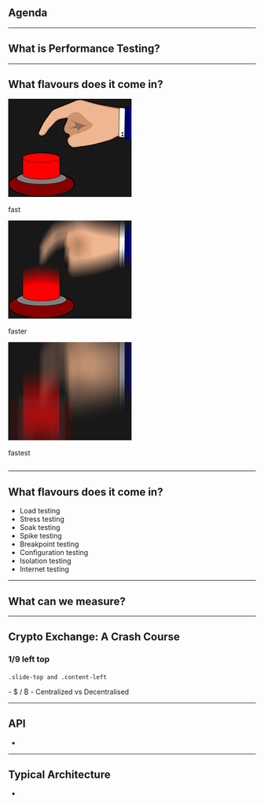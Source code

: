 ## Agenda

<!-- contents -->

---
<!-- sectionTitle: Quick Overview of Performance Testing -->
## What is Performance Testing?

--- 
## What flavours does it come in?

<div class="grid">
  <div class="column">
    <img src="../static/images/load-fast.gif" alt="slow button bash"/>
    <p>fast</p>
  </div>
  <div class="column">
    <img src="../static/images/load-faster.gif" alt="faster button bash"/>
    <p>faster</p>
  </div>
  <div class="column">
    <img src="../static/images/load-fastest.gif" alt="fastest button bash"/>
    <p>fastest</p>
  </div>
</div>

--- 
## What flavours does it come in?

- Load testing
- Stress testing
- Soak testing
- Spike testing
- Breakpoint testing
- Configuration testing
- Isolation testing
- Internet testing

---
<!-- classes: fullscreen-bg performance-testing -->
<!-- note
- Majority (90%) of the time people measure response time and throughput
-->
## What can we measure?

---
<!-- sectionTitle: Crash course on exchanges -->
<!-- note
- An trading exchange as the name implies is where people exchange one thing for another
- It can be fiat money, physical commodity and in our case crypto-currencies
- Most exchanges are centralized meaning the exchange creates wallets on your behave and safeguards your money
- 
-->
## Crypto Exchange: A Crash Course

<div class="content-left">
  <h3>1/9 left top</h3>
  <p><code>.slide-top and .content-left</code></p>
</div>
- $ / ₿
- Centralized vs Decentralised

---
## API
-

--- 
## Typical Architecture
- 

